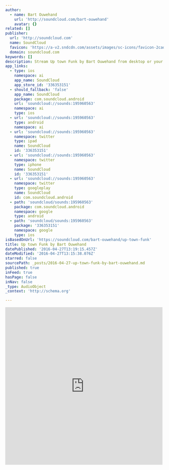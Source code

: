 ```yaml
---
author:
  - name: Bart Ouwehand
    url: 'http://soundcloud.com/bart-ouwehand'
    avatar: {}
related: []
publisher:
  url: 'http://soundcloud.com'
  name: SoundCloud
  favicon: 'https://a-v2.sndcdn.com/assets/images/sc-icons/favicon-2cadd14b.ico'
  domain: soundcloud.com
keywords: []
description: Stream Up town Funk by Bart Ouwehand from desktop or your mobile device
app_links:
  - type: ios
    namespace: ai
    app_name: SoundCloud
    app_store_id: '336353151'
  - should_fallback: 'false'
    app_name: SoundCloud
    package: com.soundcloud.android
    url: 'soundcloud://sounds:195960563'
    namespace: ai
    type: ios
  - url: 'soundcloud://sounds:195960563'
    type: android
    namespace: ai
  - url: 'soundcloud://sounds:195960563'
    namespace: twitter
    type: ipad
    name: SoundCloud
    id: '336353151'
  - url: 'soundcloud://sounds:195960563'
    namespace: twitter
    type: iphone
    name: SoundCloud
    id: '336353151'
  - url: 'soundcloud://sounds:195960563'
    namespace: twitter
    type: googleplay
    name: SoundCloud
    id: com.soundcloud.android
  - path: 'soundcloud/sounds:195960563'
    package: com.soundcloud.android
    namespace: google
    type: android
  - path: 'soundcloud/sounds:195960563'
    package: '336353151'
    namespace: google
    type: ios
isBasedOnUrl: 'https://soundcloud.com/bart-ouwehand/up-town-funk'
title: Up town Funk by Bart Ouwehand
datePublished: '2016-04-27T13:19:15.457Z'
dateModified: '2016-04-27T13:15:38.076Z'
starred: false
sourcePath: _posts/2016-04-27-up-town-funk-by-bart-ouwehand.md
published: true
inFeed: true
hasPage: false
inNav: false
_type: AudioObject
_context: 'http://schema.org'

---
```

<iframe src="https://cdn.embedly.com/widgets/media.html?src=https%3A%2F%2Fw.soundcloud.com%2Fplayer%2F%3Fvisual%3Dtrue%26url%3Dhttp%253A%252F%252Fapi.soundcloud.com%252Ftracks%252F195960563%26show_artwork%3Dtrue&amp;url=https%3A%2F%2Fsoundcloud.com%2Fbart-ouwehand%2Fup-town-funk&amp;image=http%3A%2F%2Fi1.sndcdn.com%2Fartworks-000110079817-hequzo-t500x500.jpg&amp;key=b7d04c9b404c499eba89ee7072e1c4f7&amp;type=text%2Fhtml&amp;schema=soundcloud" width="500" height="500" scrolling="no" frameborder="0" allowfullscreen="" style=""></iframe>